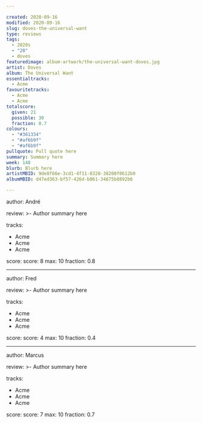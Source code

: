 ```yaml
---

created: 2020-09-16
modified: 2020-09-16
slug: doves-the-universal-want
type: reviews
tags:
  - 2020s
  - "28"
  - doves
featuredimage: album-artwork/the-universal-want-doves.jpg
artist: Doves
album: The Universal Want
essentialtracks:
  - Acme 
favouritetracks:
  - Acme
  - Acme
totalscore:
  given: 21
  possible: 30
  fraction: 0.7
colours:
  - "#361334"
  - "#af6b9f"
  - "#af6b9f"
pullquote: Pull quote here
summary: Summary here
week: 148
blurb: Blurb here
artistMBID: 9de8f66e-3cd1-4f11-8328-38200f0612b0
albumMBID: d47ed363-bf57-426d-b061-34675b8892b6

---
```


author: André

review: >-
  Author summary here

tracks:
  - Acme
  - Acme
  - Acme

score:
  score: 8
  max: 10
  fraction: 0.8

---

author: Fred

review: >-
  Author summary here

tracks:
  - Acme
  - Acme
  - Acme

score:
  score: 4
  max: 10
  fraction: 0.4

---

author: Marcus

review: >-
  Author summary here

tracks:
  - Acme
  - Acme
  - Acme

score:
  score: 7
  max: 10
  fraction: 0.7